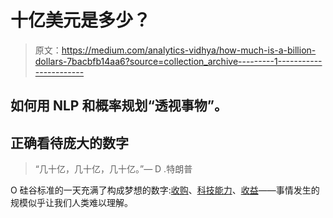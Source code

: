 # 十亿美元是多少？

> 原文：<https://medium.com/analytics-vidhya/how-much-is-a-billion-dollars-7bacbfb14aa6?source=collection_archive---------1----------------------->

## 如何用 NLP 和概率规划“透视事物”。

## 正确看待庞大的数字

> “几十亿，几十亿，几十亿。”— D .特朗普

O 硅谷标准的一天充满了构成梦想的数字:[收购](https://www.recode.net/2017/4/9/15235940/facebook-instagram-acquisition-anniversary?source=post_page---------------------------)、[科技能力](https://seotribunal.com/blog/google-stats-and-facts/?source=post_page---------------------------)、[收益](https://www.cnbc.com/2019/01/31/aws-earnings-q4-2018.html?source=post_page---------------------------)——事情发生的规模似乎让我们人类难以理解。